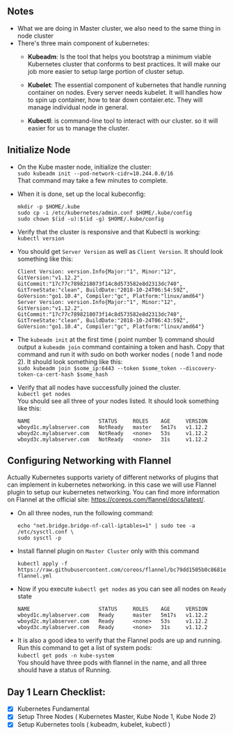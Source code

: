 ## Notes
- What we are doing in Master cluster, we also need to the same thing in node cluster
- There's three main component of kubernetes:
	- **Kubeadm**: Is the tool that helps you bootstrap a minimum viable Kubernetes cluster that conforms to best practices. It will make our job more easier to setup large portion of cluster setup.

	- **Kubelet**: The essential component of kubernetes that handle running container on nodes. Every server needs kubelet. It will handles how to spin up container, how to tear down contaier.etc. They will manage individual node in general.

	- **Kubectl**: is command-line tool to interact with our cluster. so it will easier for us to manage the cluster.

## Initialize Node
- On the Kube master node, initialize the cluster: <br/>
	`sudo kubeadm init --pod-network-cidr=10.244.0.0/16` <br/>
	That command may take a few minutes to complete.

- When it is done, set up the local kubeconfig: <br/>
	```
	mkdir -p $HOME/.kube
	sudo cp -i /etc/kubernetes/admin.conf $HOME/.kube/config
	sudo chown $(id -u):$(id -g) $HOME/.kube/config
	```

- Verify that the cluster is responsive and that Kubectl is working: <br/>
	`kubectl version`

- You should get `Server Version` as well as `Client Version`. It should look something like this: <br/>
	```
	Client Version: version.Info{Major:"1", Minor:"12", GitVersion:"v1.12.2", GitCommit:"17c77c7898218073f14c8d573582e8d2313dc740", GitTreeState:"clean", BuildDate:"2018-10-24T06:54:59Z", GoVersion:"go1.10.4", Compiler:"gc", Platform:"linux/amd64"}
	Server Version: version.Info{Major:"1", Minor:"12", GitVersion:"v1.12.2", GitCommit:"17c77c7898218073f14c8d573582e8d2313dc740", GitTreeState:"clean", BuildDate:"2018-10-24T06:43:59Z", GoVersion:"go1.10.4", Compiler:"gc", Platform:"linux/amd64"}
	```
- The `kubeadm init` at the first time ( point number 1) command should output a `kubeadm join` command containing a token and hash. Copy that command and run it with sudo on both worker nodes ( node 1 and node 2). It should look something like this: <br/>
`sudo kubeadm join $some_ip:6443 --token $some_token --discovery-token-ca-cert-hash $some_hash
`

- Verify that all nodes have successfully joined the cluster. <br/>
`kubectl get nodes` <br/>
You should see all three of your nodes listed. It should look something like this: <br/>
	```
	NAME                      STATUS     ROLES    AGE     VERSION
	wboyd1c.mylabserver.com   NotReady   master   5m17s   v1.12.2
	wboyd2c.mylabserver.com   NotReady   <none>   53s     v1.12.2
	wboyd3c.mylabserver.com   NotReady   <none>   31s     v1.12.2
	```

## Configuring Networking with Flannel
Actually Kubernetes supports variety of different networks of plugins that can implement in kubernetes networking. in this case we will use Flannel plugin to setup our kubernetes networking. You can find more information on Flannel at the official site: https://coreos.com/flannel/docs/latest/.

- On all three nodes, run the following command:
	```
	echo "net.bridge.bridge-nf-call-iptables=1" | sudo tee -a /etc/sysctl.conf \
	sudo sysctl -p
	```
- Install flannel plugin on `Master Cluster` only with this command <br/>
	```
	kubectl apply -f https://raw.githubusercontent.com/coreos/flannel/bc79dd1505b0c8681ece4de4c0d86c5cd2643275/Documentation/kube-flannel.yml
	```
- Now if you execute `kubectl get nodes` as you can see all nodes on `Ready` state
	```
	NAME                      STATUS     ROLES    AGE     VERSION
	wboyd1c.mylabserver.com   Ready      master   5m17s   v1.12.2
	wboyd2c.mylabserver.com   Ready      <none>   53s     v1.12.2
	wboyd3c.mylabserver.com   Ready      <none>   31s     v1.12.2
	```
- It is also a good idea to verify that the Flannel pods are up and running. Run this command to get a list of system pods: <br/>
`kubectl get pods -n kube-system` <br/>
You should have three pods with flannel in the name, and all three should have a status of Running.
## Day 1 Learn Checklist:
- [x] Kubernetes Fundamental
- [x] Setup Three Nodes ( Kubernetes Master, Kube Node 1, Kube Node 2)
- [x] Setup Kubernetes tools ( kubeadm, kubelet, kubectl ) 